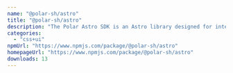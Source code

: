 ```yaml
---
name: "@polar-sh/astro"
title: "@polar-sh/astro"
description: "The Polar Astro SDK is an Astro library designed for interacting with the Polar API."
categories:
  - "css+ui"
npmUrl: "https://www.npmjs.com/package/@polar-sh/astro"
homepageUrl: "https://www.npmjs.com/package/@polar-sh/astro"
downloads: 13
---
```

